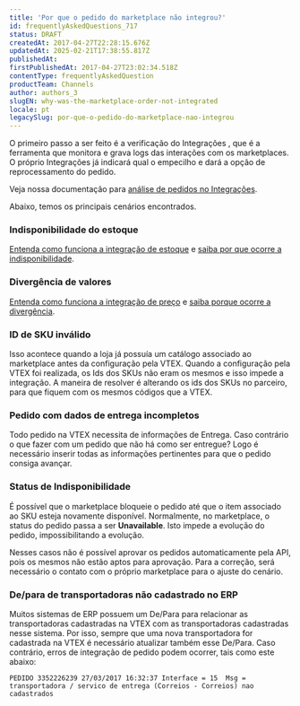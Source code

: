 ```yaml
---
title: 'Por que o pedido do marketplace não integrou?'
id: frequentlyAskedQuestions_717
status: DRAFT
createdAt: 2017-04-27T22:28:15.676Z
updatedAt: 2025-02-21T17:38:55.817Z
publishedAt: 
firstPublishedAt: 2017-04-27T23:02:34.518Z
contentType: frequentlyAskedQuestion
productTeam: Channels
author: authors_3
slugEN: why-was-the-marketplace-order-not-integrated
locale: pt
legacySlug: por-que-o-pedido-do-marketplace-nao-integrou
---
```


O primeiro passo a ser feito é a verificação do Integrações , que é a ferramenta que monitora e grava logs das interações com os marketplaces. O próprio Integrações já indicará qual o empecilho e dará a opção de reprocessamento do pedido.

Veja nossa documentação para [análise de pedidos no Integrações](https://help.vtex.com/pt/tutorial/verificando-integracao-no-bridge?locale=pt "Verificar status de integração no painel do Bridge"). 

Abaixo, temos os principais cenários encontrados.

### Indisponibilidade do estoque

[Entenda como funciona a integração de estoque](/pt/tutorial/entendendo-a-regra-de-disponibilidade-minima/) e [saiba por que ocorre a indisponibilidade](/pt/faq/por-que-o-pedido-foi-fechado-sem-estoque/).

### Divergência de valores

[Entenda como funciona a integração de preço](/pt/tutorial/atualizando-preco-para-marketplace) e [saiba porque ocorre a divergência](/pt/faq/por-que-o-pedido-foi-fechado-com-um-preco-errado/).

### ID de SKU inválido

Isso acontece quando a loja já possuía um catálogo associado ao marketplace antes da configuração pela VTEX. Quando a configuração pela VTEX foi realizada, os Ids dos SKUs não eram os mesmos e isso impede a integração. A maneira de resolver é alterando os ids dos SKUs no parceiro, para que fiquem com os mesmos códigos que a VTEX.

### Pedido com dados de entrega incompletos

Todo pedido na VTEX necessita de informações de Entrega. Caso contrário o que fazer com um pedido que não há como ser entregue? Logo é necessário inserir todas as informações pertinentes para que o pedido consiga avançar.    
    
### Status de Indisponibilidade

É possível que o marketplace bloqueie o pedido até que o item associado ao SKU esteja novamente disponível. Normalmente, no marketplace, o status do pedido passa a ser **Unavailable**. Isto impede a evolução do pedido, impossibilitando a evolução.

Nesses casos não é possível aprovar os pedidos automaticamente pela API, pois os mesmos não estão aptos para aprovação. Para a correção, será necessário o contato com o próprio marketplace para o ajuste do cenário.

### De/para de transportadoras não cadastrado no ERP

Muitos sistemas de ERP possuem um De/Para para relacionar as transportadoras cadastradas na VTEX com as transportadoras cadastradas nesse sistema. Por isso, sempre que uma nova transportadora for cadastrada na VTEX é necessário atualizar também esse De/Para. Caso contrário, erros de integração de pedido podem ocorrer, tais como este abaixo:

`PEDIDO 3352226239 27/03/2017 16:32:37 Interface = 15  Msg = transportadora / servico de entrega (Correios - Correios) nao cadastrados`

